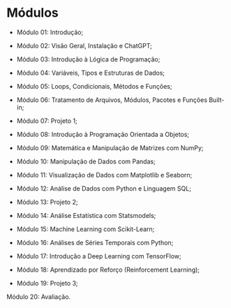 # Módulos

- Módulo 01: Introdução;

- Módulo 02: Visão Geral, Instalação e ChatGPT;

- Módulo 03: Introdução à Lógica de Programação;

- Módulo 04: Variáveis, Tipos e Estruturas de Dados;

- Módulo 05: Loops, Condicionais, Métodos e Funções;

- Módulo 06: Tratamento de Arquivos, Módulos, Pacotes e Funções Built-in;

- Módulo 07: Projeto 1;

- Módulo 08: Introdução à Programação Orientada a Objetos;

- Módulo 09: Matemática e Manipulação de Matrizes com NumPy;

- Módulo 10: Manipulação de Dados com Pandas;

- Módulo 11: Visualização de Dados com Matplotlib e Seaborn;

- Módulo 12: Análise de Dados com Python e Linguagem SQL;

- Módulo 13: Projeto 2;

- Módulo 14: Análise Estatística com Statsmodels;

- Módulo 15: Machine Learning com Scikit-Learn;

- Módulo 16: Análises de Séries Temporais com Python;

- Módulo 17: Introdução a Deep Learning com TensorFlow;

- Módulo 18: Aprendizado por Reforço (Reinforcement Learning);

- Módulo 19: Projeto 3;

Módulo 20: Avaliação.
